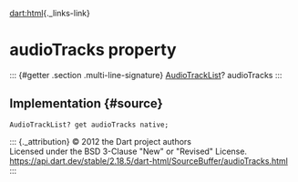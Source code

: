 [dart:html](../../dart-html/dart-html-library){._links-link}

audioTracks property
====================

::: {#getter .section .multi-line-signature}
[AudioTrackList](../../dart-web_audio/audiotracklist-class)? audioTracks
:::

Implementation {#source}
--------------

``` {.language-dart data-language="dart"}
AudioTrackList? get audioTracks native;
```

::: {._attribution}
© 2012 the Dart project authors\
Licensed under the BSD 3-Clause \"New\" or \"Revised\" License.\
<https://api.dart.dev/stable/2.18.5/dart-html/SourceBuffer/audioTracks.html>
:::

